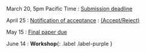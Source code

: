 

March 20, 5pm Pacific Time
              : [Submission deadline](#)

April 25
      : [Notification of acceptance](#)
        : [(Accept/Reject)](#)

May 15
: [Final paper due](#)

June 14
      : **Workshop**{: .label .label-purple }
